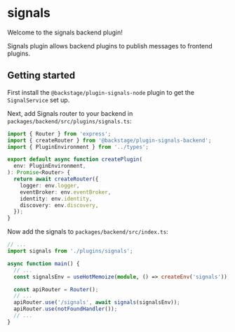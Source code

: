 # signals

Welcome to the signals backend plugin!

Signals plugin allows backend plugins to publish messages to frontend plugins.

## Getting started

First install the `@backstage/plugin-signals-node` plugin to get the `SignalService` set up.

Next, add Signals router to your backend in `packages/backend/src/plugins/signals.ts`:

```ts
import { Router } from 'express';
import { createRouter } from '@backstage/plugin-signals-backend';
import { PluginEnvironment } from '../types';

export default async function createPlugin(
  env: PluginEnvironment,
): Promise<Router> {
  return await createRouter({
    logger: env.logger,
    eventBroker: env.eventBroker,
    identity: env.identity,
    discovery: env.discovery,
  });
}
```

Now add the signals to `packages/backend/src/index.ts`:

```ts
// ...
import signals from './plugins/signals';

async function main() {
  // ...
  const signalsEnv = useHotMemoize(module, () => createEnv('signals'));

  const apiRouter = Router();
  // ...
  apiRouter.use('/signals', await signals(signalsEnv));
  apiRouter.use(notFoundHandler());
  // ...
}
```
